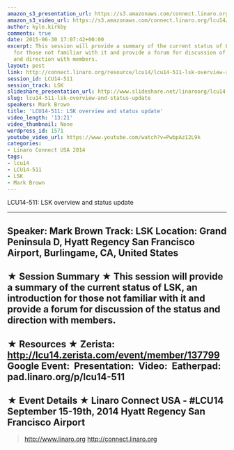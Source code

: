 ```yaml
---
amazon_s3_presentation_url: https://s3.amazonaws.com/connect.linaro.org/hkg15/Videos/09-19-Friday/LCU14-511.pdf
amazon_s3_video_url: https://s3.amazonaws.com/connect.linaro.org/lcu14/videos/09-19-Friday/LCU14-511-+LSK+overview+and+status+update.mp4
author: kyle.kirkby
comments: true
date: 2015-06-30 17:07:42+00:00
excerpt: This session will provide a summary of the current status of LSK, an introduction
  for those not familiar with it and provide a forum for discussion of the status
  and direction with members.
layout: post
link: http://connect.linaro.org/resource/lcu14/lcu14-511-lsk-overview-and-status-update/
session_id: LCU14-511
session_track: LSK
slideshare_presentation_url: http://www.slideshare.net/linaroorg/lcu14-511-lsk-update-and-overview
slug: lcu14-511-lsk-overview-and-status-update
speakers: Mark Brown
title: 'LCU14-511: LSK overview and status update'
video_length: '13:21'
video_thumbnail: None
wordpress_id: 1571
youtube_video_url: https://www.youtube.com/watch?v=PwbpAz12L9k
categories:
- Linaro Connect USA 2014
tags:
- lcu14
- LCU14-511
- LSK
- Mark Brown
---
```


LCU14-511: LSK overview and status update

---------------------------------------------------

Speaker: Mark Brown
Track: LSK
Location: Grand Peninsula D, Hyatt Regency San Francisco Airport, Burlingame, CA, United States
---------------------------------------------------

★ Session Summary ★
This session will provide a summary of the current status of LSK, an introduction for those not familiar with it and provide a forum for discussion of the status and direction with members.
---------------------------------------------------

★ Resources ★
Zerista: http://lcu14.zerista.com/event/member/137799
Google Event: 
Presentation: 
Video: 
Eatherpad: pad.linaro.org/p/lcu14-511
---------------------------------------------------

★ Event Details ★
Linaro Connect USA -  #LCU14 
September 15-19th, 2014
Hyatt Regency San Francisco Airport
---------------------------------------------------

> http://www.linaro.org
> http://connect.linaro.org
